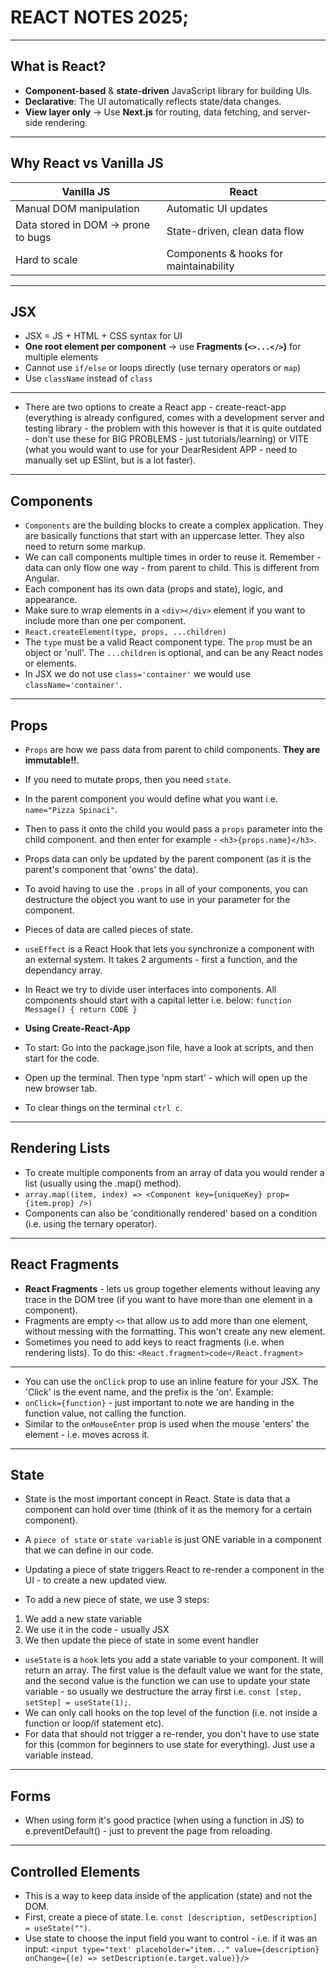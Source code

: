 # REACT NOTES 2025;

---

## What is React?
- **Component-based** & **state-driven** JavaScript library for building UIs.
- **Declarative**: The UI automatically reflects state/data changes.
- **View layer only** → Use **Next.js** for routing, data fetching, and server-side rendering.

---

## Why React vs Vanilla JS

| Vanilla JS | React |
|------------|-------|
| Manual DOM manipulation | Automatic UI updates |
| Data stored in DOM → prone to bugs | State-driven, clean data flow |
| Hard to scale | Components & hooks for maintainability |

---

## JSX
- JSX = JS + HTML + CSS syntax for UI
- **One root element per component** → use **Fragments (`<>...</>`)** for multiple elements
- Cannot use `if/else` or loops directly (use ternary operators or `map`)
- Use `className` instead of `class`

---
 
- There are two options to create a React app - create-react-app (everything is already configured, comes with a development server and testing library - the problem with this however is that it is quite outdated - don't use these for BIG PROBLEMS - just tutorials/learning) or VITE (what you would want to use for your DearResident APP - need to manually set up ESlint, but is a lot faster).

---

## Components
- `Components` are the building blocks to create a complex application. They are basically functions that start with an uppercase letter. They also need to return some markup. 
- We can call components multiple times in order to reuse it. Remember - data can only flow one way - from parent to child. This is different from Angular. 
- Each component has its own data (props and state), logic, and appearance.
- Make sure to wrap elements in a `<div></div>` element if you want to include more than one per component.
- `React.createElement(type, props, ...children)`
- The `type` must be a valid React component type. The `prop` must be an object or 'null'. The `...children` is optional, and can be any React nodes or elements.
- In JSX we do not use `class='container'` we would use `className='container'`.

---

## Props
- `Props` are how we pass data from parent to child components. <strong>They are immutable!!</strong>.
- If you need to mutate props, then you need `state`. 
- In the parent component you would define what you want i.e. `name="Pizza Spinaci"`.
- Then to pass it onto the child you would pass a `props` parameter into the child component. and then enter for example - `<h3>{props.name}</h3>`.
- Props data can only be updated by the parent component (as it is the parent's component that 'owns' the data).
- To avoid having to use the `.props` in all of your components, you can destructure the object you want to use in your parameter for the component. 

- Pieces of data are called pieces of state. 
- `useEffect` is a React Hook that lets you synchronize a component with an external system. It takes 2 arguments - first a function, and the dependancy array.
- In React we try to divide user interfaces into components. All components should start with a capital letter i.e. below: 
`function Message() { return CODE }`

- <strong>Using Create-React-App</strong>
- To start: Go into the package.json file, have a look at scripts, and then start for the code.
- Open up the terminal. Then type 'npm start' - which will open up the new browser tab.
- To clear things on the terminal `ctrl c`.

---

## Rendering Lists
- To create multiple components from an array of data you would render a list (usually using the .map() method).
- `array.map((item, index) => <Component key={uniqueKey} prop={item.prop} />)`
- Components can also be 'conditionally rendered' based on a condition (i.e. using the ternary operator). 

---

## React Fragments
- <strong>React Fragments</strong> - lets us group together elements without leaving any trace in the DOM tree (if you want to have more than one element in a component).
- Fragments are empty `<>` that allow us to add more than one element, without messing with the formatting. This won't create any new element.
- Sometimes you need to add keys to react fragments (i.e. when rendering lists). To do this: `<React.fragment>code</React.fragment>`

---

- You can use the `onClick` prop to use an inline feature for your JSX. The 'Click' is the event name, and the prefix is the 'on'. Example:
- `onClick={function}`  - just important to note we are handing in the function value, not calling the function. 
- Similar to the `onMouseEnter` prop is used when the mouse 'enters' the element - i.e. moves across it. 

---

## State
- State is the most important concept in React. State is data that a component can hold over time (think of it as the memory for a certain component).
- A `piece of state` or `state variable` is just ONE variable in a component that we can define in our code.
- Updating a piece of state triggers React to re-render a component in the UI - to create a new updated view.

- To add a new piece of state, we use 3 steps:
<ol>
 <li>We add a new state variable</li>
 <li>We use it in the code - usually JSX</li>
 <li>We then update the piece of state in some event handler</li>
</ol>

- `useState` is a `hook` lets you add a state variable to your component. It will return an array. The first value is the default value we want for the state, and the second value is the function we can use to update your state variable - so usually we destructure the array first i.e. `const [step, setStep] = useState(1);`.
- We can only call hooks on the top level of the function (i.e. not inside a function or loop/if statement etc).
- For data that should not trigger a re-render, you don't have to use state for this (common for beginners to use state for everything). Just use a variable instead. 

---

## Forms

- When using form it's good practice (when using a function in JS) to e.preventDefault() - just to prevent the page from reloading.

---

## Controlled Elements

- This is a way to keep data inside of the application (state) and not the DOM.
- First, create a piece of state. I.e. `const [description, setDescription] = useState("")`.
- Use state to choose the input field you want to control - i.e. if it was an input: `<input type="text' placeholder="item..." value={description} onChange={(e) => setDescription(e.target.value)}/>`
  
